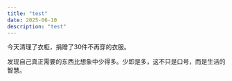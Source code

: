 ```yaml
---
title: "test"
date: 2025-06-10
description: "test"
---
```



今天清理了衣柜，捐赠了30件不再穿的衣服。

发现自己真正需要的东西比想象中少得多。少即是多，这不只是口号，而是生活的智慧。
